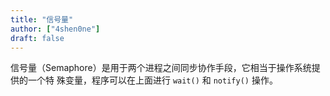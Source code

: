 ```yaml
---
title: "信号量"
author: ["4shen0ne"]
draft: false
---
```


信号量（Semaphore）是用于两个进程之间同步协作手段，它相当于操作系统提供的一个特
殊变量，程序可以在上面进行 `wait()` 和 `notify()` 操作。
